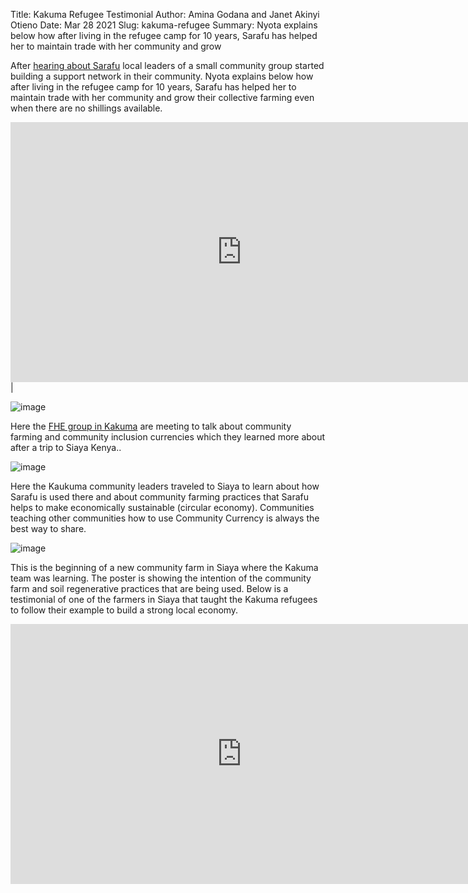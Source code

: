 Title: Kakuma Refugee Testimonial
Author: Amina Godana and Janet Akinyi Otieno
Date: Mar 28 2021
Slug: kakuma-refugee
Summary: Nyota explains below how after living in the refugee camp for 10
years, Sarafu has helped her to maintain trade with her community
and grow

After [hearing about
Sarafu](https://www.grassrootseconomics.org/post/refugee-economics-in-kakuma-kenya)
local leaders of a small community group started building a support
network in their community. Nyota explains below how after living in the
refugee camp for 10 years, Sarafu has helped her to maintain trade with
her community and grow their collective farming even when there are no
shillings available.

<iframe width="740" height="416" src="https://www.youtube.com/embed/9F71cGmPfbM" title="YouTube video player" frameborder="0" allow="accelerometer; autoplay; clipboard-write; encrypted-media; gyroscope; picture-in-picture" allowfullscreen></iframe>
|

![image](images/blog/kakuma-refugee1.webp)

Here the [FHE group in
Kakuma](https://www.grassrootseconomics.org/post/refugee-economics-in-kakuma-kenya)
are meeting to talk about community farming and community inclusion
currencies which they learned more about after a trip to Siaya Kenya..

![image](images/blog/kakuma-refugee50.webp)

Here the Kaukuma community leaders traveled to Siaya to learn about how
Sarafu is used there and about community farming practices that Sarafu
helps to make economically sustainable (circular economy). Communities
teaching other communities how to use Community Currency is always the
best way to share.

![image](images/blog/kakuma-refugee64.webp)

This is the beginning of a new community farm in Siaya where the Kakuma
team was learning. The poster is showing the intention of the community
farm and soil regenerative practices that are being used. Below is a
testimonial of one of the farmers in Siaya that taught the Kakuma
refugees to follow their example to build a strong local economy.

<iframe width="740" height="416" src="https://www.youtube.com/embed/mlcov4Gy_mI" title="YouTube video player" frameborder="0" allow="accelerometer; autoplay; clipboard-write; encrypted-media; gyroscope; picture-in-picture" allowfullscreen></iframe>
